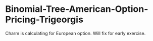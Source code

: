 # Binomial-Tree-American-Option-Pricing-Trigeorgis

Charm is calculating for European option. Will fix for early exercise. 
